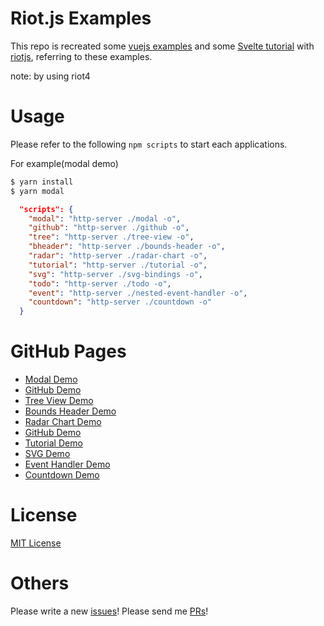 # Riot.js Examples

This repo is recreated some [vuejs examples](https://jp.vuejs.org/v2/examples/) and some [Svelte tutorial](https://svelte.dev/tutorial/) with [riotjs](https://riot.js.org/), referring to these examples.

note: by using riot4

# Usage
Please refer to the following `npm scripts` to start each applications.

For example(modal demo)

```bash
$ yarn install
$ yarn modal
```

```json
  "scripts": {
    "modal": "http-server ./modal -o",
    "github": "http-server ./github -o",
    "tree": "http-server ./tree-view -o",
    "bheader": "http-server ./bounds-header -o",
    "radar": "http-server ./radar-chart -o",
    "tutorial": "http-server ./tutorial -o",
    "svg": "http-server ./svg-bindings -o",
    "todo": "http-server ./todo -o",
    "event": "http-server ./nested-event-handler -o",
    "countdown": "http-server ./countdown -o"
  }
```

# GitHub Pages

* <a href="https://kkeeth.github.io/riot-examples/modal/" target="_blank" rel="noopener noreferrer">Modal Demo</a>
* <a href="https://kkeeth.github.io/riot-examples/github/" target="_blank" rel="noopener noreferrer">GitHub Demo</a>
* <a href="https://kkeeth.github.io/riot-examples/tree-view/" target="_blank" rel="noopener noreferrer">Tree View Demo</a>
* <a href="https://kkeeth.github.io/riot-examples/bounds-header/" target="_blank" rel="noopener noreferrer">Bounds Header Demo</a>
* <a href="https://kkeeth.github.io/riot-examples/radar-chart/" target="_blank" rel="noopener noreferrer">Radar Chart Demo</a>
* <a href="https://kkeeth.github.io/riot-examples/github/" target="_blank" rel="noopener noreferrer">GitHub Demo</a>
* <a href="https://kkeeth.github.io/riot-examples/tutorial/" target="_blank" rel="noopener noreferrer">Tutorial Demo</a>
* <a href="https://kkeeth.github.io/riot-examples/svg-bindings/" target="_blank" rel="noopener noreferrer">SVG Demo</a>
* <a href="https://kkeeth.github.io/riot-examples/nested-event-handler/" target="_blank" rel="noopener noreferrer">Event Handler Demo</a>
* <a href="https://kkeeth.github.io/riot-examples/countdown/" target="_blank" rel="noopener noreferrer">Countdown Demo</a>

# License

[MIT License](https://github.com/kkeeth/riot-examples/blob/master/LICENSE)

# Others

Please write a new [issues](https://github.com/kkeeth/riot-examples/issues)! Please send me [PRs](https://github.com/kkeeth/riot-examples/pulls)!
